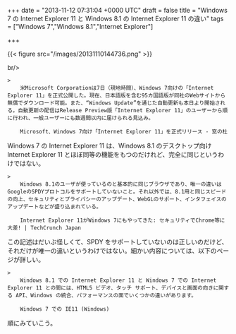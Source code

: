 
+++
date = "2013-11-12 07:31:04 +0000 UTC"
draft = false
title = "Windows 7 の Internet Explorer 11 と Windows 8.1 の Internet Explorer 11 の違い"
tags = ["Windows 7","Windows 8.1","Internet Explorer"]

+++


{{< figure src="/images/20131110144736.png"  >}}

br/>


    >
        米Microsoft Corporationは7日（現地時間）、Windows 7向けの「Internet Explorer 11」を正式公開した。現在、日本語版を含む95カ国語版が同社のWebサイトから無償でダウンロード可能。また、“Windows Update”を通じた自動更新も本日より開始される。自動更新の配信はRelease Preview版「Internet Explorer 11」のユーザーから順に行われ、一般ユーザーにも数週間以内に届けられる見込み。

        Microsoft、Windows 7向け「Internet Explorer 11」を正式リリース - 窓の杜
    
Windows 7 の Internet Explorer 11 は、Windows 8.1 のデスクトップ向け Internet Explorer 11 とほぼ同等の機能をもつのだけれど、完全に同じというわけではない。

    >
        Windows 8.1のユーザが使っているのと基本的に同じブラウザであり、唯一の違いはGoogleのSPDYプロトコルをサポートしていないこと。それ以外では、8.1用と同じスピードの向上、セキュリティとプライバシーのアップデート、WebGLのサポート、インタフェイスのアップデートなどが盛り込まれている。

        Internet Explorer 11がWindows 7にもやってきた: セキュリティでChrome等に大差! | TechCrunch Japan
    
この記述はだいぶ怪しくて、SPDY をサポートしていないのは正しいのだけど、それだけが唯一の違いというわけではない。細かい内容については、以下のページが詳しい。

    >
        Windows 8.1 での Internet Explorer 11 と Windows 7 での Internet Explorer 11 との間には、HTML5 ビデオ、タッチ サポート、デバイスと画面の向きに関する API、Windows の統合、パフォーマンスの面でいくつかの違いがあります。

        Windows 7 での IE11 (Windows)
    
順にみていこう。



